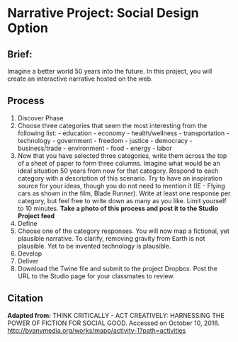 # Narrative Project: Social Design Option

## Brief:

Imagine a better world 50 years into the future. In this project, you will create an interactive narrative hosted on the web.

## Process

1. Discover Phase
  1. Choose three categories that seem the most interesting from the following list:
    - education
    - economy
    - health/wellness
    - transportation
    - technology
    - government
    - freedom
    - justice
    - democracy
    - business/trade
    - environment
    - food
    - energy
    - labor
  2. Now that you have selected three categories, write them across the top of a sheet of paper to form three columns. Imagine what would be an ideal situation 50 years from now for that category. Respond to each category with a description of this scenario. Try to have an inspiration source for your ideas, though you do not need to mention it (IE - Flying cars as shown in the film, Blade Runner). Write at least one response per category, but feel free to write down as many as you like. Limit yourself to 10 minutes. **Take a photo of this process and post it to the Studio Project feed**
2. Define
  1. Choose one of the category responses. You will now map a fictional, yet plausible narrative. To clarify, removing gravity from Earth is not plausible. Yet to be invented technology is plausible. 
3. Develop
4. Deliver
  1. Download the Twine file and submit to the project Dropbox. Post the URL to the Studio page for your classmates to review.

## Citation
**Adapted from:** THINK CRITICALLY - ACT CREATIVELY: HARNESSING THE POWER OF FICTION FOR SOCIAL GOOD. Accessed on October 10, 2016. http://byanymedia.org/works/mapp/activity-1?path=activities